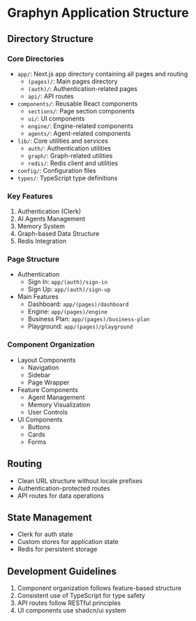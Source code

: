 # Graphyn Application Structure

## Directory Structure

### Core Directories
- `app/`: Next.js app directory containing all pages and routing
	- `(pages)/`: Main pages directory
	- `(auth)/`: Authentication-related pages
	- `api/`: API routes
- `components/`: Reusable React components
	- `sections/`: Page section components
	- `ui/`: UI components
	- `engine/`: Engine-related components
	- `agents/`: Agent-related components
- `lib/`: Core utilities and services
	- `auth/`: Authentication utilities
	- `graph/`: Graph-related utilities
	- `redis/`: Redis client and utilities
- `config/`: Configuration files
- `types/`: TypeScript type definitions

### Key Features
1. Authentication (Clerk)
2. AI Agents Management
3. Memory System
4. Graph-based Data Structure
5. Redis Integration

### Page Structure
- Authentication
	- Sign In: `app/(auth)/sign-in`
	- Sign Up: `app/(auth)/sign-up`
- Main Features
	- Dashboard: `app/(pages)/dashboard`
	- Engine: `app/(pages)/engine`
	- Business Plan: `app/(pages)/business-plan`
	- Playground: `app/(pages)/playground`

### Component Organization
- Layout Components
	- Navigation
	- Sidebar
	- Page Wrapper
- Feature Components
	- Agent Management
	- Memory Visualization
	- User Controls
- UI Components
	- Buttons
	- Cards
	- Forms

## Routing
- Clean URL structure without locale prefixes
- Authentication-protected routes
- API routes for data operations

## State Management
- Clerk for auth state
- Custom stores for application state
- Redis for persistent storage

## Development Guidelines
1. Component organization follows feature-based structure
2. Consistent use of TypeScript for type safety
3. API routes follow RESTful principles
4. UI components use shadcn/ui system